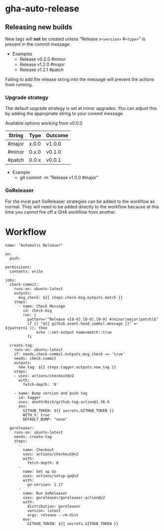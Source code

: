 # gha-auto-release

## Releasing new builds

New tags will **not** be created unless "Release v`<version>` #`<type>`" is present in the commit message.

* Examples
  * Release v0.2.0 #minor
  * Release v1.2.0 #major
  * Release v1.2.1 #patch

Failing to add the release string into the message will prevent the actions from running.

### Upgrade strategy

The default upgrade strategy is set at minor upgrades. You can adjust this by adding the appropriate string to your commit message.

Available options working from v0.0.0

| String | Type | Outcome |
|--|--|--|
| #major | x.0.0 | v1.0.0 |
| #minor | 0.x.0 | v0.1.0 |
| #patch | 0.0.x | v0.0.1 |  

- Example
  - git commit -m "Release v1.0.0 #major"

### GoReleaser

For the most part GoReleaser strategies can be added to the workflow as normal. They will need to be added directly to the workflow because at this time you cannot fire off a GHA workflow from another. 


# Workflow


```
name: "Automatic Releaser"

on:
  push:

permissions:
  contents: write

jobs:
  check-commit:
    runs-on: ubuntu-latest
    outputs:
      msg_check: ${{ steps.check-msg.outputs.match }}
    steps:
      - name: Check Message
        id: check-msg
        run: |
          pattern="^Release v[0-9].[0-9].[0-9] #(minor|major|patch)$"
          if [[ "${{ github.event.head_commit.message }}" =~ ${pattern} ]]; then
              echo ::set-output name=match::true
          fi

  create-tag:
    runs-on: ubuntu-latest
    if: needs.check-commit.outputs.msg_check == 'true'
    needs: check-commit
    outputs:
      new_tag: ${{ steps.tagger.outputs.new_tag }}
    steps:
    - uses: actions/checkout@v2
      with:
        fetch-depth: '0'

    - name: Bump version and push tag
      id: tagger
      uses: anothrNick/github-tag-action@1.36.0
      env:
        GITHUB_TOKEN: ${{ secrets.GITHUB_TOKEN }}
        WITH_V: true
        DEFAULT_BUMP: "none"

  goreleaser:
    runs-on: ubuntu-latest
    needs: create-tag
    steps:
      -
        name: Checkout
        uses: actions/checkout@v2
        with:
          fetch-depth: 0
      -
        name: Set up Go
        uses: actions/setup-go@v2
        with:
          go-version: 1.17
      -
        name: Run GoReleaser
        uses: goreleaser/goreleaser-action@v2
        with:
          distribution: goreleaser
          version: latest
          args: release --rm-dist
        env:
          GITHUB_TOKEN: ${{ secrets.GITHUB_TOKEN }}
```